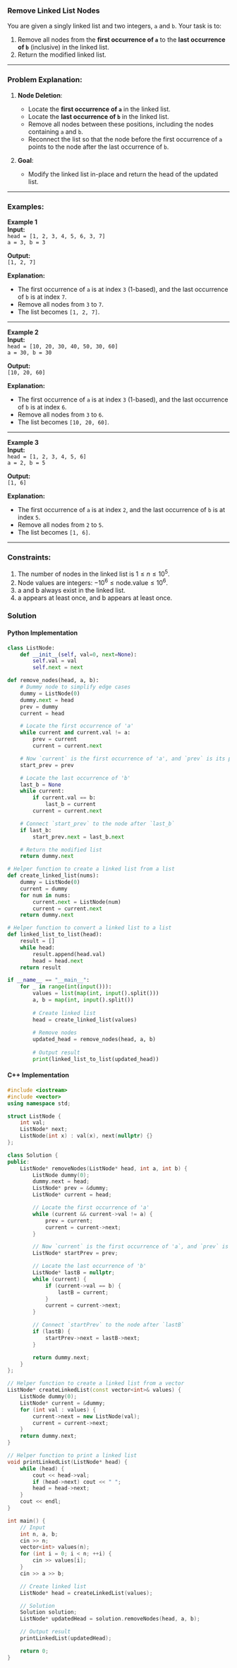 ### Remove Linked List Nodes

You are given a singly linked list and two integers, `a` and `b`. Your task is to:

1. Remove all nodes from the **first occurrence of `a`** to the **last occurrence of `b`** (inclusive) in the linked list.
2. Return the modified linked list.

---
### Problem Explanation:

1. **Node Deletion**:
   - Locate the **first occurrence of `a`** in the linked list.
   - Locate the **last occurrence of `b`** in the linked list.
   - Remove all nodes between these positions, including the nodes containing `a` and `b`.
   - Reconnect the list so that the node before the first occurrence of `a` points to the node after the last occurrence of `b`.

2. **Goal**:
   - Modify the linked list in-place and return the head of the updated list.

---

### Examples:

**Example 1**  
**Input:**  
`head = [1, 2, 3, 4, 5, 6, 3, 7]`  
`a = 3, b = 3`

**Output:**  
`[1, 2, 7]`

**Explanation:**  
- The first occurrence of `a` is at index `3` (1-based), and the last occurrence of `b` is at index `7`.  
- Remove all nodes from `3` to `7`.  
- The list becomes `[1, 2, 7]`.

---

**Example 2**  
**Input:**  
`head = [10, 20, 30, 40, 50, 30, 60]`  
`a = 30, b = 30`

**Output:**  
`[10, 20, 60]`

**Explanation:**  
- The first occurrence of `a` is at index `3` (1-based), and the last occurrence of `b` is at index `6`.  
- Remove all nodes from `3` to `6`.  
- The list becomes `[10, 20, 60]`.

---

**Example 3**  
**Input:**  
`head = [1, 2, 3, 4, 5, 6]`  
`a = 2, b = 5`

**Output:**  
`[1, 6]`

**Explanation:**  
- The first occurrence of `a` is at index `2`, and the last occurrence of `b` is at index `5`.  
- Remove all nodes from `2` to `5`.  
- The list becomes `[1, 6]`.

---

### Constraints:

1. The number of nodes in the linked list is $1 \leq n \leq 10^5$.
2. Node values are integers: $-10^6 \leq \text{node.value} \leq 10^6$.
3. a and b always exist in the linked list.
4. a appears at least once, and b appears at least once.

### Solution

#### Python Implementation
```python
class ListNode:
    def __init__(self, val=0, next=None):
        self.val = val
        self.next = next

def remove_nodes(head, a, b):
    # Dummy node to simplify edge cases
    dummy = ListNode(0)
    dummy.next = head
    prev = dummy
    current = head

    # Locate the first occurrence of 'a'
    while current and current.val != a:
        prev = current
        current = current.next

    # Now `current` is the first occurrence of 'a', and `prev` is its previous node
    start_prev = prev

    # Locate the last occurrence of 'b'
    last_b = None
    while current:
        if current.val == b:
            last_b = current
        current = current.next

    # Connect `start_prev` to the node after `last_b`
    if last_b:
        start_prev.next = last_b.next

    # Return the modified list
    return dummy.next

# Helper function to create a linked list from a list
def create_linked_list(nums):
    dummy = ListNode(0)
    current = dummy
    for num in nums:
        current.next = ListNode(num)
        current = current.next
    return dummy.next

# Helper function to convert a linked list to a list
def linked_list_to_list(head):
    result = []
    while head:
        result.append(head.val)
        head = head.next
    return result

if __name__ == "__main__":
    for _ in range(int(input())):
	    values = list(map(int, input().split()))
	    a, b = map(int, input().split())
	
	    # Create linked list
	    head = create_linked_list(values)
	
	    # Remove nodes
	    updated_head = remove_nodes(head, a, b)
	
	    # Output result
	    print(linked_list_to_list(updated_head))
```

#### C++ Implementation
```c++
#include <iostream>
#include <vector>
using namespace std;

struct ListNode {
    int val;
    ListNode* next;
    ListNode(int x) : val(x), next(nullptr) {}
};

class Solution {
public:
    ListNode* removeNodes(ListNode* head, int a, int b) {
        ListNode dummy(0);
        dummy.next = head;
        ListNode* prev = &dummy;
        ListNode* current = head;

        // Locate the first occurrence of 'a'
        while (current && current->val != a) {
            prev = current;
            current = current->next;
        }

        // Now `current` is the first occurrence of 'a`, and `prev` is its previous node
        ListNode* startPrev = prev;

        // Locate the last occurrence of 'b'
        ListNode* lastB = nullptr;
        while (current) {
            if (current->val == b) {
                lastB = current;
            }
            current = current->next;
        }

        // Connect `startPrev` to the node after `lastB`
        if (lastB) {
            startPrev->next = lastB->next;
        }

        return dummy.next;
    }
};

// Helper function to create a linked list from a vector
ListNode* createLinkedList(const vector<int>& values) {
    ListNode dummy(0);
    ListNode* current = &dummy;
    for (int val : values) {
        current->next = new ListNode(val);
        current = current->next;
    }
    return dummy.next;
}

// Helper function to print a linked list
void printLinkedList(ListNode* head) {
    while (head) {
        cout << head->val;
        if (head->next) cout << " ";
        head = head->next;
    }
    cout << endl;
}

int main() {
    // Input
    int n, a, b;
    cin >> n;
    vector<int> values(n);
    for (int i = 0; i < n; ++i) {
        cin >> values[i];
    }
    cin >> a >> b;

    // Create linked list
    ListNode* head = createLinkedList(values);

    // Solution
    Solution solution;
    ListNode* updatedHead = solution.removeNodes(head, a, b);

    // Output result
    printLinkedList(updatedHead);

    return 0;
}
```